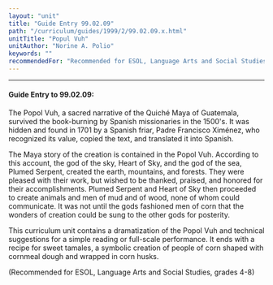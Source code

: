 ```yaml
---
layout: "unit"
title: "Guide Entry 99.02.09"
path: "/curriculum/guides/1999/2/99.02.09.x.html"
unitTitle: "Popul Vuh"
unitAuthor: "Norine A. Polio"
keywords: ""
recommendedFor: "Recommended for ESOL, Language Arts and Social Studies, grades 4-8."
---
```

<body>
<hr/>
<h4>
Guide Entry to 99.02.09:
</h4>
<p>The Popol Vuh, a sacred narrative of the Quiché Maya of Guatemala, survived the book-burning by Spanish missionaries in the 1500's. It was hidden and found in 1701 by a Spanish friar, Padre Francisco Ximénez, who recognized its value, copied the text, and translated it into Spanish.</p>
<p>
The Maya story of the creation is contained in the Popol Vuh. According to this account, the god of the sky, Heart of Sky, and the god of the sea, Plumed Serpent, created the earth, mountains, and forests. They were pleased with their work, but wished to be thanked, praised, and honored for their accomplishments. Plumed Serpent and Heart of Sky then proceeded to create animals and men of mud and of wood, none of whom could communicate. It was not until the gods fashioned men of corn that the wonders of creation could be sung to the other gods for posterity.
</p>
<p>
This curriculum unit contains a dramatization of the Popol Vuh and technical suggestions for a simple reading or full-scale performance. It ends with a recipe for sweet tamales, a symbolic creation of people of corn shaped with cornmeal dough and wrapped in corn husks.
</p>
<p>
(Recommended for ESOL, Language Arts and Social Studies, grades 4-8)
</p>
</body>
